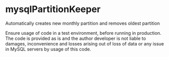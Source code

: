 # mysqlPartitionKeeper
Automatically creates new monthly partition and removes oldest partition

Ensure usage of code in a test environment, before running in production. The code is provided as is and the author developer is not liable to damages, inconvenience and losses arising out of loss of data or any issue in MySQL servers by usage of this code.
